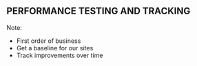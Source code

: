## PERFORMANCE TESTING AND TRACKING

Note:


- First order of business
- Get a baseline for our sites
- Track improvements over time

